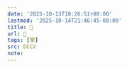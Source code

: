 ```yaml
---
date: '2025-10-13T10:26:51+08:00'
lastmod: '2025-10-14T21:46:45-08:00'
title: 􀇙
url: 􀇙
tags: [擎]
src: DCCV
note:
---
```


